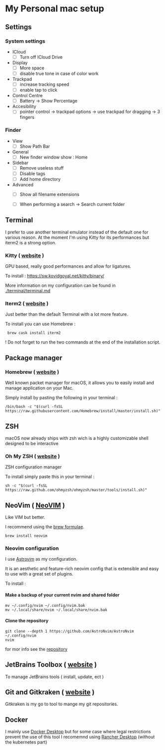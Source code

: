 # My Personal mac setup

## Settings
### System settings

- ICloud
	- [ ] Turn off ICloud Drive
- Display
	- [ ] More space
	- [ ] disable true tone in case of color work
- Trackpad
	- [ ] increase tracking speed
	- [ ] enable tap to click 
- Control Centre
	- [ ] Battery -> Show Percentage
- Accesibility
	- [ ] pointer control -> trackpad options -> use trackpad for dragging -> 3 fingers

### Finder
- View 
	- [ ] Show Path Bar
- General
	- [ ] New finder window show : Home
- Sidebar
	- [ ] Remove useless stuff
	- [ ] Disable tags
	- [ ] Add home directory
- Advanced
	- [ ] Show all filename extensions
	- [ ] When performing a search -> Search current folder


## Terminal

I prefer to use another terminal emulator instead of the default one for various reason.
At the moment I'm using Kitty for its performances but iterm2 is a strong option.

### Kitty ( [website](https://sw.kovidgoyal.net/kitty/) )

GPU based, really good performances and allow for ligatures.	

To install : https://sw.kovidgoyal.net/kitty/binary/

More information on my configuration can be found in [./terminal/terminal.md](./terminal/terminal.md)

### Iterm2 ( [website](https://www.iterm2.com/) )

Just better than the default Terminal with a lot more feature.

To install you can use Homebrew : 
```shell
 brew cask install iterm2
```

! Do not forget to run the two commands at the end of the installation script.

## Package manager

### Homebrew ( [website](https://brew.sh) )

Well known packet manager for macOS, it allows you to easily install and manage application on your Mac.

Simply install by pasting the following in your terminal :

```shell
/bin/bash -c "$(curl -fsSL https://raw.githubusercontent.com/Homebrew/install/master/install.sh)"
```

## ZSH

macOS now already ships with zsh wich is a highly customizable shell designed to be interactive

### Oh My ZSH ( [website](https://ohmyz.sh/) )

ZSH configuration manager

To install simply paste this in your terminal : 

```shell
sh -c "$(curl -fsSL https://raw.github.com/ohmyzsh/ohmyzsh/master/tools/install.sh)"
```


## NeoVim ( [NeoVIM](https://github.com/neovim/neovim) ) 

Like VIM but better. 

I recommend using the [brew formulae](https://formulae.brew.sh/formula/neovim).

```shell
brew install neovim
```

### Neovim configuration 

I use [Astrovim](https://github.com/AstroNvim/AstroNvim) as my configuration.

It is an aesthetic and feature-rich neovim config that is extensible and easy to use with a great set of plugins.

To install :

#### Make a backup of your current nvim and shared folder

```shell
mv ~/.config/nvim ~/.config/nvim.bak
mv ~/.local/share/nvim ~/.local/share/nvim.bak
```

#### Clone the repository

```shell
git clone --depth 1 https://github.com/AstroNvim/AstroNvim ~/.config/nvim
nvim
```

for mor info see the [repository]( https://github.com/AstroNvim/AstroNvim#%EF%B8%8F-installation)

## JetBrains Toolbox  ( [website](https://www.jetbrains.com/toolbox-app/) )

To manage JetBrains tools ( install, update, ect )

## Git and Gitkraken ( [website](https://www.gitkraken.com) )

Gitkraken is my go to tool to mange my git repositories.

## Docker

I mainly use [Docker Desktop](https://www.docker.com/products/docker-desktop/) but for some case where legal restrictions prevent the use of this tool I recomemnd using [Rancher Desktop](https://rancherdesktop.io) (without the kubernetes part)

